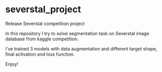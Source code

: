 # severstal_project
Release Severstal competition project

In this repository I try to solve segmentation task on Severstal image database
from kaggle competition.

I've trained 3 models with data augmentation and different target shape, final activation
and loss function.

Enjoy!

